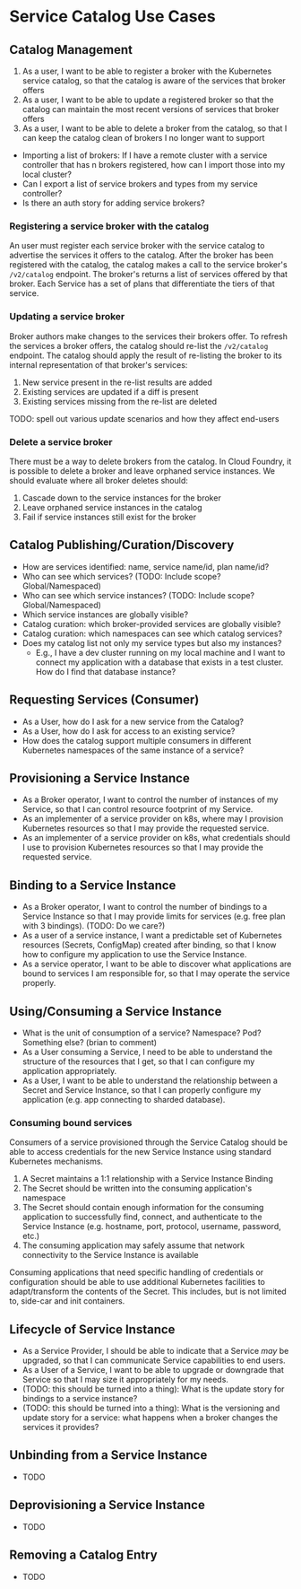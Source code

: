 # Service Catalog Use Cases

## Catalog Management

1. As a user, I want to be able to register a broker with the Kubernetes service
   catalog, so that the catalog is aware of the services that broker offers
2. As a user, I want to be able to update a registered broker so that the
   catalog can maintain the most recent versions of services that broker offers
3. As a user, I want to be able to delete a broker from the catalog, so that I
   can keep the catalog clean of brokers I no longer want to support

* Importing a list of brokers: If I have a remote cluster with a service
  controller that has n brokers registered, how can I import those into my local
  cluster?
* Can I export a list of service brokers and types from my service controller?
* Is there an auth story for adding service brokers?

### Registering a service broker with the catalog

An user must register each service broker with the service catalog to advertise
the services it offers to the catalog. After the broker has been registered
with the catalog, the catalog makes a call to the service broker's `/v2/catalog`
endpoint. The broker's returns a list of services offered by that broker. Each
Service has a set of plans that differentiate the tiers of that service.

### Updating a service broker

Broker authors make changes to the services their brokers offer. To refresh the
services a broker offers, the catalog should re-list the `/v2/catalog` endpoint.
The catalog should apply the result of re-listing the broker to its internal
representation of that broker's services:

1. New service present in the re-list results are added
2. Existing services are updated if a diff is present
3. Existing services missing from the re-list are deleted

TODO: spell out various update scenarios and how they affect end-users

### Delete a service broker

There must be a way to delete brokers from the catalog. In Cloud Foundry, it is
possible to delete a broker and leave orphaned service instances. We should
evaluate where all broker deletes should:

1. Cascade down to the service instances for the broker
2. Leave orphaned service instances in the catalog
3. Fail if service instances still exist for the broker

## Catalog Publishing/Curation/Discovery

* How are services identified: name, service name/id, plan name/id?
* Who can see which services? (TODO: Include scope? Global/Namespaced)
* Who can see which service instances? (TODO: Include scope? Global/Namespaced)
* Which service instances are globally visible?
* Catalog curation: which broker-provided services are globally visible?
* Catalog curation: which namespaces can see which catalog services?
* Does my catalog list not only my service types but also my instances?
  * E.g., I have a dev cluster running on my local machine and I want to connect
    my application with a database that exists in a test cluster. How do I find
    that database instance?

## Requesting Services (Consumer)

* As a User, how do I ask for a new service from the Catalog?
* As a User, how do I ask for access to an existing service?
* How does the catalog support multiple consumers in different Kubernetes
  namespaces of the same instance of a service?

## Provisioning a Service Instance

* As a Broker operator, I want to control the number of instances of my Service,
  so that I can control resource footprint of my Service.
* As an implementer of a service provider on k8s, where may I provision
  Kubernetes resources so that I may provide the requested service.
* As an implementer of a service provider on k8s, what credentials should I use
  to provision Kubernetes resources so that I may provide the requested service.

## Binding to a Service Instance

* As a Broker operator, I want to control the number of bindings to a Service
  Instance so that I may provide limits for services (e.g. free plan with 3
  bindings). (TODO: Do we care?)
* As a user of a service instance, I want a predictable set of Kubernetes
  resources (Secrets, ConfigMap) created after binding, so that I know how to
  configure my application to use the Service Instance.
* As a service operator, I want to be able to discover what applications are
  bound to services I am responsible for, so that I may operate the service
  properly.

## Using/Consuming a Service Instance

* What is the unit of consumption of a service? Namespace? Pod? Something else?
  (brian to comment)
* As a User consuming a Service, I need to be able to understand the structure
  of the resources that I get, so that I can configure my application
  appropriately.
* As a User, I want to be able to understand the relationship between a Secret
  and Service Instance, so that I can properly configure my application (e.g.
  app connecting to sharded database).

### Consuming bound services

Consumers of a service provisioned through the Service Catalog should be able
to access credentials for the new Service Instance using standard Kubernetes
mechanisms.

1. A Secret maintains a 1:1 relationship with a Service Instance Binding
1. The Secret should be written into the consuming application's namespace
1. The Secret should contain enough information for the consuming application
   to successfully find, connect, and authenticate to the Service Instance
   (e.g. hostname, port, protocol, username, password, etc.)
1. The consuming application may safely assume that network connectivity to the
   Service Instance is available

Consuming applications that need specific handling of credentials or
configuration should be able to use additional Kubernetes facilities to
adapt/transform the contents of the Secret. This includes, but is not limited
to, side-car and init containers.

## Lifecycle of Service Instance

* As a Service Provider, I should be able to indicate that a Service _may_ be
  upgraded, so that I can communicate Service capabilities to end users.
* As a User of a Service, I want to be able to upgrade or downgrade that Service
  so that I may size it appropriately for my needs.
* (TODO: this should be turned into a thing): What is the update story for
  bindings to a service instance?
* (TODO: this should be turned into a thing): What is the versioning and update
  story for a service: what happens when a broker changes the services it
  provides?

## Unbinding from a Service Instance

* TODO

## Deprovisioning a Service Instance

* TODO

## Removing a Catalog Entry

* TODO

